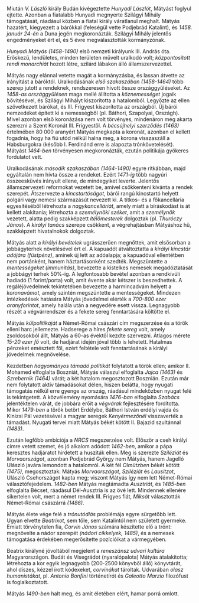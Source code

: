 Miután *V. László* király Budán kivégeztette *Hunyadi Lászlót*, Mátyást foglyul ejtette. Azonban a fiatalabb Hunyadi megnyerte Szilágyi Mihály támogatását, ráadásul közben a fiatal király váratlanul meghalt. Mátyás hazatért, kiegyezett a bárókkal (feleségül vette Podjebrád Katalint), és *1458. január 24-én* a Duna jegén megkoronázták. Szilágyi Mihály jelentős engedményeket ért el, és 5 évre megválasztották kormányzónak.

*Hunyadi Mátyás (1458-1490)* első nemzeti királyunk III. András óta. Erőskezű, lendületes, minden területen művelt uralkodó volt; *központosított rendi monarchiát* hozott létre, szilárd lábakon álló államszervezettel.

Mátyás nagy elánnal vetette magát a kormányzásba, és lassan átvette az irányítást a báróktól. Uralkodásának *első szakaszában (1458-1464)* több szerep jutott a rendeknek, rendszeresen hívott össze országgyűléseket. Az *1458-as országgyűlésen* maga mellé állította a *köznemességet* jogaik bővítésével, és Szilágyi Mihályt kiszorította a hatalomból. Legyőzte az ellen szövetkezett bárókat, és III. Frigyest kiszorította az országból. Új bárói nemzedéket épített ki a nemességből (pl. Báthori, Szapolyai, Országh). Mivel azonban első koronázása nem volt törvényes, mindenáron meg akarta szerezni a Szent Koronát III. Frigyestől. A *bécsújhelyi szerződés (1463)* értelmében 80 000 aranyért Mátyás megkapta a koronát, azonban el kellett fogadnia, hogy ha fiú utód nélkül halna meg, a korona visszaszáll a Habsburgokra (később I. Ferdinánd erre is alapozta trónkövetelését). Mátyást *1464-ben* törvényesen megkoronázták, ezután politikája gyökeres fordulatot vett.

Uralkodásának *második szakaszában (1464-1490)* egyre ritkábban, majd egyáltalán nem hívta össze a rendeket. Ezért *1471-ig* több nagyúri összeesküvés irányult ellene, de mindegyiket leverte. Jelentős államszervezeti reformokat vezetett be, amivel csökkenteni kívánta a rendek szerepét. Átszervezte a *kincstartóságot*, bárói rangú kincstartó helyett polgári vagy nemesi származásút nevezett ki. A titkos- és a főkancellária egyesítéséből létrehozta a *nagykancelláriát*, amely miatt a bíráskodást is át kellett alakítania; létrehozta a *személynöki széket*, amit a *személynök* vezetett, alatta pedig szakképzett *ítélőmesterek* dolgoztak (pl. *Thuróczy János*). A *királyi tanács* szerepe csökkent, a végrehajtásban Mátyáshoz hű, szakképzett hivatalnokok dolgoztak.

Mátyás alatt a *királyi bevételek* ugrásszerűen megnőttek, amit elsősorban a jobbágyterhek növelésével ért el. A kapuadót átváltoztatta a *királyi kincstár adójára (füstpénz)*, aminek új lett az adóalapja; a kapuadóval ellentétben nem portánként, hanem háztartásonként szedték. Megszüntette a *mentességeket (immunitás)*, bevezette a kistelkes nemesek megadóztatását a jobbágyi terhek 50%-ig. A legfontosabb bevétel azonban a rendkívüli hadiadó (1 forint/porta) volt, amit évente akár kétszer is beszedhettek. A regáléjövedelmek tekintetében bevezette a harmincadvám helyett a *koronavámot*, amely szintén megszüntette a mentességeket. Mindezen intézkedések hatására Mátyás jövedelmei elérték a *700-800 ezer aranyforintot*, amely halála után a negyedére esett vissza. Legnagyobb részét a végvárrendszer és a fekete sereg fenntartására költötte el.

Mátyás *külpolitikáját* a Német-Római császári cím megszerzése és a török elleni harc jellemezte. Hadserege a híres *fekete sereg* volt, amely zsoldosokból állt, Mátyás a 60-as évektől kezdte szervezni. Átlagos mérete *15-20 ezer fő* volt, de hadjárat idején jóval több is lehetett. Hatalmas pénzeket emésztett föl, ezért feltétele volt fenntartásának a királyi jövedelmek megnövelése.

Kezdetben *hagyományos támadó politikát* folytatott a török ellen; amikor II. Mohamed elfoglalta Boszniát, Mátyás válaszul elfoglalta *Jajca (1463)* és *Szrebernik (1464)* várát; a két hatalom megosztozott Bosznián. Ezután már nem folytatott aktív támadásokat délen, hiszen belátta, hogy nyugati támogatás nélkül erre gyenge az ország, ráadásul mindeközben nyugat felé is tekintgetett. A közvélemény nyomására *1476-ban* elfoglalta *Szabács* jelentéktelen várát, de jobbára erőit a *végvárak* fejlesztésére fordította. Mikor *1479-ben* a török betört Erdélybe, Báthori István erdélyi vajda és Kinizsi Pál vezetésével a magyar seregek *Kenyérmezőnél* visszaverték a támadást. Nyugati tervei miatt Mátyás békét kötött II. Bajazid szultánnal *(1483)*.

Ezután legfőbb ambíciója a *NRCS* megszerzése volt. Először a cseh királyi címre vetett szemet, és jó alkalom adódott *1462-ben*, amikor a pápa keresztes hadjáratot hirdetett a husziták ellen. Meg is szerezte *Sziléziát* és *Morvaországot*, azonban Podjebrád György nem Mátyás, hanem Jagelló Ulászló javára lemondott a hatalomról. A két fél *Olmützben* békét kötött *(1475)*, megosztoztak: Mátyás *Morvaországot*, *Sziléziát* és *Lausitzot*, Ulászló Csehországot kapta meg; viszont Mátyás így nem lett Német-Római választófejedelem. *1482-ben* Mátyás megtámadta *Ausztriát*, és *1485-ben* elfoglalta Bécset, ráadásul Dél-Ausztria is az övé lett. Mindennek ellenére sikertelen volt, mert a német rendek III. Frigyes fiát, *Miksát* választották Német-Római császárrá *(1486)*.

Mátyás élete vége felé a *trónutódlás* problémája egyre sürgetőbb lett. Ugyan elvette *Beatrixot*, sem tőle, sem Katalintól nem született gyermeke. Emiatt törvénytelen fia, *Corvin János* számára készítette elő a trónt: megnövelte a nádor szerepét *(nádori cikkelyek, 1485)*, és a nemesek támogatása érdekében megerősítette pozícióikat a vármegyében.

Beatrix királyné jóvoltából megjelent a *reneszánsz udvari kultúra* Magyarországon. Budát és Visegrádot (nyaralópalota) Mátyás átalakította; létrehozta a kor egyik legnagyobb (200-2500 könyvből álló) könyvtárát, ahol díszes, kézzel írott kódexeket, *corvinákat* tároltak. Udvarában *olasz humanistákat*, pl. *Antonio Bonfini* történetírót és *Galeotto Marzio* filozófust is foglalkoztatott.

Mátyás *1490-ben* halt meg, és amit életében elért, hamar porrá omlott.
